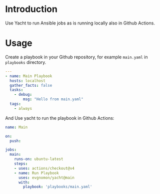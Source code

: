 # Introduction

Use Yacht to run Ansible jobs as is running locally also in Github Actions.

# Usage
Create a playbook in your Github repository, for example `main.yaml` in `playbooks` directory.
```yaml
---
- name: Main Playbook
  hosts: localhost
  gather_facts: false
  tasks:
    - debug:
        msg: "Hello from main.yaml"
  tags:
    - always
```

And Use yacht to run the playbook in Github Actions:
```yaml
name: Main

on:
  push:

jobs:
  main:
    runs-on: ubuntu-latest
    steps:
    - uses: actions/checkout@v4
    - name: Run Playbook
      uses: evgnomon/yacht@main
      with:
        playbook: 'playbooks/main.yaml'
```
